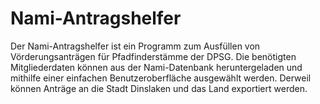 Nami-Antragshelfer
==================

Der Nami-Antragshelfer ist ein Programm zum Ausfüllen von Vörderungsanträgen für Pfadfinderstämme der DPSG.
Die benötigten Mitgliederdaten können aus der Nami-Datenbank heruntergeladen und mithilfe einer einfachen Benutzeroberfläche ausgewählt werden.
Derweil können Anträge an die Stadt Dinslaken und das Land exportiert werden.
